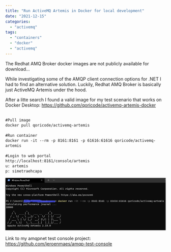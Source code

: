 ```yaml
---
title: "Run ActiveMQ Artemis in Docker for local development"
date: "2021-12-15"
categories: 
  - "activemq"
tags: 
  - "containers"
  - "docker"
  - "activemq"
---
```


The Redhat AMQ Broker docker images are not publicly available for download...

While investigating some of the AMQP client connection options for .NET I had to find an alternative solution.
Luckily, Redhat AMQ Broker is basically just ActiveMQ Artemis under the hood.

After a litte search I found a valid image for my test scenario that works on Docker Desktop: https://github.com/qoricode/activemq-artemis-docker

```

#Pull image
docker pull qoricode/activemq-artemis

#Run container
docker run -it --rm -p 8161:8161 -p 61616:61616 qoricode/activemq-artemis

#Login to web portal
http://localhost:8161/console/artemis
u: artemis 
p: simetraehcapa

```
![](artemismqdocker.png)

Link to my amqpnet test console project: https://github.com/jeroenmaes/amqp-test-console